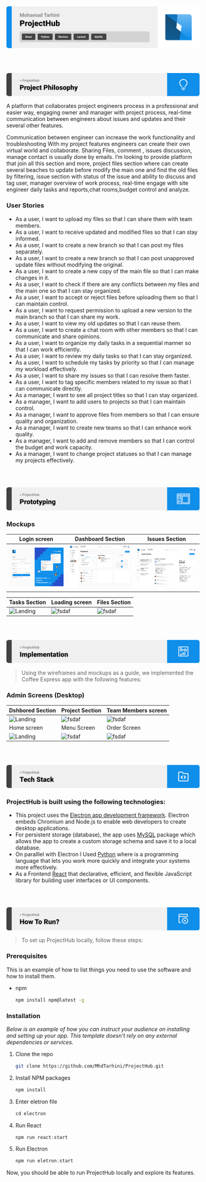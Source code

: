 <img src="./readme/title1.svg"/>

<br><br>

<!-- project philosophy -->
<img src="./readme/title2.svg"/>

A platform that collaborates project engineers process in a professional and easier way, engaging owner and manager with project process, real-time communication between engineers about issues and updates and their several other features.

Communication between engineer can increase the work functionality and troubleshooting 
With my project features engineers can create their own virtual world and collaborate. Sharing Files, comment , issues discussion, manage contact is usually done by emails. I’m looking to provide platform that join all this section and more, project files section where can create several beaches to update before modify the main one and find the old files by filtering, issue section with status  of the issue and ability to discuss and tag user, manager overview of work process, real-time engage with site engineer daily tasks and reports,chat rooms,budget control and analyze.

### User Stories

- As a user, I want to upload my files so that I can share them with team members.
- As a user, I want to receive updated and modified files so that I can stay informed.
- As a user, I want to create a new branch so that I can post my files separately.
- As a user, I want to create a new branch so that I can post unapproved update files without modifying the original.
- As a user, I want to create a new copy of the main file so that I can make changes in it.
- As a user, I want to check if there are any conflicts between my files and the main one so that I can stay organized.
- As a user, I want to accept or reject files before uploading them so that I can maintain control.
- As a user, I want to request permission to upload a new version to the main branch so that I can share my work.
- As a user, I want to view my old updates so that I can reuse them.
- As a user, I want to create a chat room with other members so that I can communicate and share opinions.
- As a user, I want to organize my daily tasks in a sequential manner so that I can work efficiently.
- As a user, I want to review my daily tasks so that I can stay organized.
- As a user, I want to schedule my tasks by priority so that I can manage my workload effectively.
- As a user, I want to share my issues so that I can resolve them faster.
- As a user, I want to tag specific members related to my issue so that I can communicate directly.
- As a manager, I want to see all project titles so that I can stay organized.
- As a manager, I want to add users to projects so that I can maintain control.
- As a manager, I want to approve files from members so that I can ensure quality and organization.
- As a manager, I want to create new teams so that I can enhance work quality.
- As a manager, I want to add and remove members so that I can control the budget and work capacity.
- As a manager, I want to change project statuses so that I can manage my projects effectively.

<br><br>

<!-- Prototyping -->
<img src="./readme/title3.svg"/>

### Mockups
| Login screen  | Dashboard Section | Issues Section |
| ---| ---| ---|
| ![Landing](./readme/login_page.png) | ![fsdaf](./readme/Dashborad.png) | ![fsdaf](./readme/Issues_Section.png) |

| Tasks Section  | Loading screen |  Files Section |
| ---| ---| ---|
| ![Landing](./readme/demo/1440x1024.png) | ![fsdaf](./readme/demo/1440x1024.png) | ![fsdaf](./readme/demo/1440x1024.png) |


<br><br>

<!-- Implementation -->
<img src="./readme/title4.svg"/>

> Using the wireframes and mockups as a guide, we implemented the Coffee Express app with the following features:


### Admin Screens (Desktop)
| Dshbored Section  | Project Section |  Team Members screen |
| ---| ---| ---|
| ![Landing](./readme/demo/1440x1024.png) | ![fsdaf](./readme/demo/1440x1024.png) | ![fsdaf](./readme/demo/1440x1024.png) |
| Home screen  | Menu Screen | Order Screen |
| ![Landing](./readme/demo/1440x1024.png) | ![fsdaf](./readme/demo/1440x1024.png) | ![fsdaf](./readme/demo/1440x1024.png) |

<br><br>

<!-- Tech stack -->
<img src="./readme/title5.svg"/>

###  ProjectHub is built using the following technologies:

- This project uses the [Electron app development framework](https://www.electronjs.org/). Electron embeds Chromium and Node.js to enable web developers to create desktop applications.
- For persistent storage (database), the app uses [MySQL](https://www.mysql.com/) package which allows the app to create a custom storage schema and save it to a local database.
- On paralllel with Electron I Used [Python](https://www.python.org/) where is a programming language that lets you work more quickly and integrate your systems more effectively.
- As a Frontend [React](https://react.dev/) that declarative, efficient, and flexible JavaScript library for building user interfaces or UI components.

<br><br>

<!-- How to run -->
<img src="./readme/title6.svg"/>

> To set up ProjectHub locally, follow these steps:

### Prerequisites

This is an example of how to list things you need to use the software and how to install them.
* npm
  ```sh
  npm install npm@latest -g
  ```

### Installation

_Below is an example of how you can instruct your audience on installing and setting up your app. This template doesn't rely on any external dependencies or services._

1. Clone the repo
   ```sh
   git clone https://github.com/MhdTarhini/ProjectHub.git
   ```
2. Install NPM packages
   ```sh
   npm install
   ```
3. Enter eletron file
   ```js
   cd electron
   ```
4. Run React
   ```js
   npm run react:start
   ```
5. Run Electron
   ```js
   npm run eletron:start
   ```

Now, you should be able to run ProjectHub locally and explore its features.
